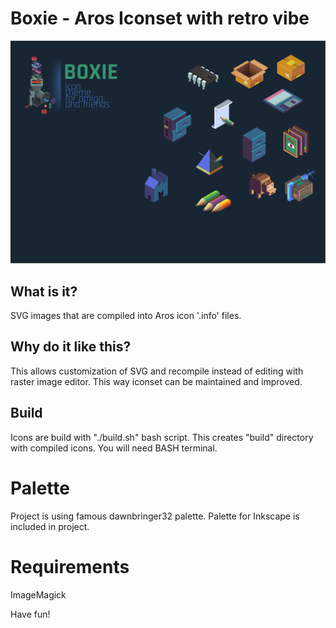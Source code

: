 # Boxie - Aros Iconset with retro vibe

![Alt text](./preview.svg)

## What is it?

SVG images that are compiled into Aros icon '.info' files. 

## Why do it like this?

This allows customization of SVG and recompile instead of editing with 
raster image editor. This way iconset can be maintained and improved.
  
## Build

Icons are build with "./build.sh" bash script. This creates "build" directory
with compiled icons. You will need BASH terminal.

# Palette

Project is using famous dawnbringer32 palette. Palette for Inkscape is included
in project.

# Requirements

ImageMagick

Have fun!

